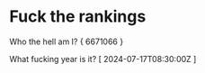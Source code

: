 # Fuck the rankings

Who the hell am I?
{ 6671066 }

What fucking year is it?
[ 2024-07-17T08:30:00Z ]
